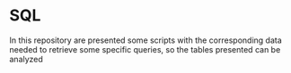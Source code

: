 # SQL
In this repository are presented some scripts with the corresponding data needed to retrieve some specific queries, so the tables presented can be analyzed 

